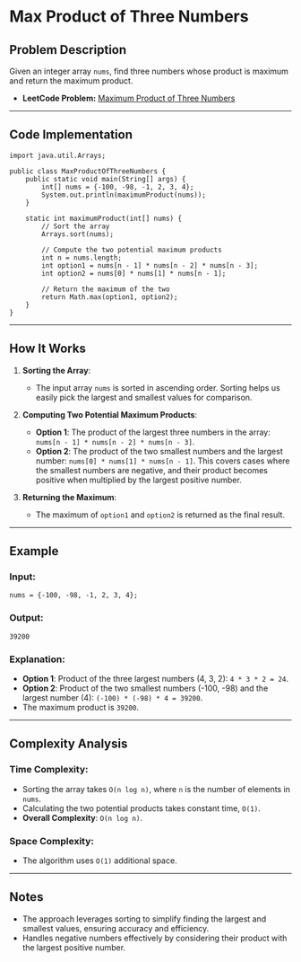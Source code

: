 # Max Product of Three Numbers

## Problem Description

Given an integer array `nums`, find three numbers whose product is maximum and return the maximum product.

- **LeetCode Problem:** [Maximum Product of Three Numbers](https://leetcode.com/problems/maximum-product-of-three-numbers/description/)

---

## Code Implementation

```java[]
import java.util.Arrays;

public class MaxProductOfThreeNumbers {
    public static void main(String[] args) {
        int[] nums = {-100, -98, -1, 2, 3, 4};
        System.out.println(maximumProduct(nums));
    }

    static int maximumProduct(int[] nums) {
        // Sort the array
        Arrays.sort(nums);

        // Compute the two potential maximum products
        int n = nums.length;
        int option1 = nums[n - 1] * nums[n - 2] * nums[n - 3];
        int option2 = nums[0] * nums[1] * nums[n - 1];

        // Return the maximum of the two
        return Math.max(option1, option2);
    }
}
```

---

## How It Works

1. **Sorting the Array**:
    - The input array `nums` is sorted in ascending order. Sorting helps us easily pick the largest and smallest values for comparison.

2. **Computing Two Potential Maximum Products**:
    - **Option 1**: The product of the largest three numbers in the array: `nums[n - 1] * nums[n - 2] * nums[n - 3]`.
    - **Option 2**: The product of the two smallest numbers and the largest number: `nums[0] * nums[1] * nums[n - 1]`. This covers cases where the smallest numbers are negative, and their product becomes positive when multiplied by the largest positive number.

3. **Returning the Maximum**:
    - The maximum of `option1` and `option2` is returned as the final result.

---

## Example

### Input:
```java[]
nums = {-100, -98, -1, 2, 3, 4};
```

### Output:
```java[]
39200
```

### Explanation:
- **Option 1**: Product of the three largest numbers (4, 3, 2): `4 * 3 * 2 = 24`.
- **Option 2**: Product of the two smallest numbers (-100, -98) and the largest number (4): `(-100) * (-98) * 4 = 39200`.
- The maximum product is `39200`.

---

## Complexity Analysis

### Time Complexity:
- Sorting the array takes `O(n log n)`, where `n` is the number of elements in `nums`.
- Calculating the two potential products takes constant time, `O(1)`.
- **Overall Complexity**: `O(n log n)`.

### Space Complexity:
- The algorithm uses `O(1)` additional space.

---

## Notes

- The approach leverages sorting to simplify finding the largest and smallest values, ensuring accuracy and efficiency.
- Handles negative numbers effectively by considering their product with the largest positive number.
